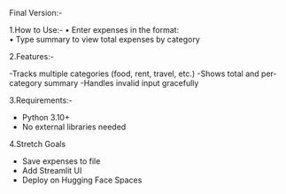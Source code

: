 Final Version:-

1.How to Use:-
• Enter expenses in the format:  
• Type  summary to view total expenses by category

2.Features:-

-Tracks multiple categories (food, rent, travel, etc.)
-Shows total and per-category summary
-Handles invalid input gracefully

3.Requirements:-
- Python 3.10+
- No external libraries needed
  
4.Stretch Goals
- Save expenses to file
- Add Streamlit UI
- Deploy on Hugging Face Spaces



